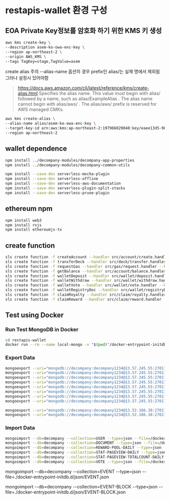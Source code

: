# restapis-wallet 환경 구성

## EOA Private Key정보를 암호화 하기 위한 KMS 키 생성

```bash
aws kms create-key \
--description asem-ko-owa-enc-key \
--region ap-northeast-2 \
--origin AWS_KMS \
--tags TagKey=stage,TagValue=asem
```



create alias
주의 --alias-name 옵션의 경우 prefix인 alias/는 실제 명에서 제외됨 그러나 설정시 있어야함
>https://docs.aws.amazon.com/cli/latest/reference/kms/create-alias.html
>Specifies the alias name. This value must begin with alias/ followed by a name, such as alias/ExampleAlias . The alias name cannot begin with alias/aws/ . The alias/aws/ prefix is reserved for AWS managed CMKs.

```bash
aws kms create-alias \
--alias-name alias/asem-ko-owa-enc-key \
--target-key-id arn:aws:kms:ap-northeast-2:197966029048:key/eaee13d5-9618-46c0-b777-8d6d3a58a0c8 \
--region ap-northeast-2
```

## wallet dependence

```bash
npm install ../decompany-modules/decompany-app-properties
npm install ../decompany-modules/decompany-common-utils

npm install --save-dev serverless-mocha-plugin
npm install --save-dev serverless-offline
npm install --save-dev serverless-aws-documentation
npm install --save-dev serverless-plugin-split-stacks
npm install --save-dev serverless-prune-plugin
```

## ethereum npm

```bash
npm install web3
npm install rxjs
npm install ethereumjs-tx
```

## create function

```bash
sls create function -f createAccount --handler src/account/create.handler --httpEvent "post /api/account/create"
sls create function -f transferDeck --handler src/deck/transfer.handler --httpEvent "post /api/deck/transfer"
sls create function -f requestGas --handler src/gas/request.handler --httpEvent "post /api/gas/request"
sls create function -f getBalance --handler src/account/balance.handler --httpEvent "get /account/balance"
sls create function -f walletDeposit --handler src/wallet/deposit.handler --httpEvent "get /wallet/deposit"
sls create function -f walletWithdraw --handler src/wallet/withdraw.handler --httpEvent "post /wallet/withdraw"
sls create function -f walletVote --handler src/wallet/vote.handler --httpEvent "post /wallet/vote"
sls create function -f walletRegistryDoc --handler src/wallet/registryDoc.handler --httpEvent "post /wallet/registryDoc"
sls create function -f claimRoyalty --handler src/claim/royalty.handler --httpEvent "post /claim/royalty"
sls create function -f claimReward --handler src/claim/reward.handler --httpEvent "post /claim/reward"

```

## Test using Docker

### Run Test MongoDB in Docker

```bash
cd restapis-wallet
docker run --rm --name local-mongo -v "$(pwd)"/docker-entrypoint-initdb.d:/docker-entrypoint-initdb.d -p 27017:27017 mongo:4.0
```

### Export Data

```bash
mongoexport --uri="mongodb://decompany:decompany1234@13.57.245.55:27017/decompany" --collection=USER --out=/docker-entrypoint-initdb.d/json/USER.json
mongoexport --uri="mongodb://decompany:decompany1234@13.57.245.55:27017/decompany" --collection=DOCUMENT --out=/docker-entrypoint-initdb.d/json/DOCUMENT.json
mongoexport --uri="mongodb://decompany:decompany1234@13.57.245.55:27017/decompany" --collection=REWARD-POOL-DAILY --out=/docker-entrypoint-initdb.d/json/REWARD-POOL-DAILY.json
mongoexport --uri="mongodb://decompany:decompany1234@13.57.245.55:27017/decompany" --collection=STAT-PAGEVIEW-DAILY --out=/docker-entrypoint-initdb.d/json/STAT-PAGEVIEW-DAILY.json
mongoexport --uri="mongodb://decompany:decompany1234@13.57.245.55:27017/decompany" --collection=STAT-PAGEVIEW-TOTALCOUNT-DAILY --out=/docker-entrypoint-initdb.d/json/STAT-PAGEVIEW-TOTALCOUNT-DAILY.json
mongoexport --uri="mongodb://decompany:decompany1234@13.57.245.55:27017/decompany" --collection=VOTE --out=/docker-test/json/VOTE.json
mongoexport --uri="mongodb://decompany:decompany1234@13.57.245.55:27017/decompany" --collection=DOCUMENT-FEATURED --out=/docker-entrypoint-initdb.d/json/DOCUMENT-FEATURED.json
mongoexport --uri="mongodb://decompany:decompany1234@13.57.245.55:27017/decompany" --collection=DOCUMENT-POPULAR --out=/docker-entrypoint-initdb.d/json/DOCUMENT-POPULAR.json

mongoexport --uri="mongodb://decompany:decompany1234@13.52.186.38:27017/decompany" --collection=EVENT --out=./docker-entrypoint-initdb.d/json/EVENT.json
mongoexport --uri="mongodb://decompany:decompany1234@13.52.186.38:27017/decompany" --collection=EVENT-BLOCK --out=./docker-entrypoint-initdb.d/json/EVENT-BLOCK.json
```

### Import Data

```bash
mongoimport --db=decompany --collection=USER --type=json --file=/docker-test/json/USER.json
mongoimport --db=decompany --collection=DOCUMENT --type=json --file=/docker-test/json/DOCUMENT.json
mongoimport --db=decompany --collection=REWARD-POOL-DAILY --type=json --file=/docker-test/json/REWARD-POOL-DAILY.json
mongoimport --db=decompany --collection=STAT-PAGEVIEW-DAILY --type=json --file=/docker-test/json/STAT-PAGEVIEW-DAILY.json
mongoimport --db=decompany --collection=STAT-PAGEVIEW-TOTALCOUNT-DAILY --type=json --file=/docker-test/json/STAT-PAGEVIEW-TOTALCOUNT-DAILY.json
mongoimport --db=decompany --collection=VOTE --type=json --file=/docker-test/json/VOTE.json
```

mongoimport --db=decompany --collection=EVENT --type=json --file=./docker-entrypoint-initdb.d/json/EVENT.json

mongoimport --db=decompany --collection=EVENT-BLOCK --type=json --file=./docker-entrypoint-initdb.d/json/EVENT-BLOCK.json